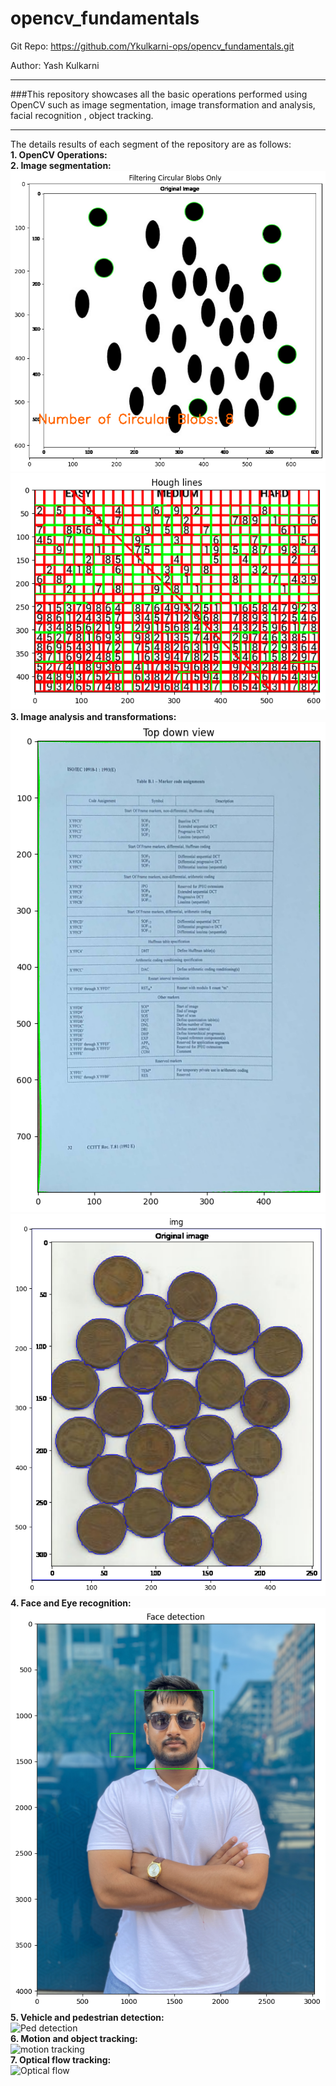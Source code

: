 # opencv_fundamentals



Git Repo: https://github.com/Ykulkarni-ops/opencv_fundamentals.git

Author: Yash Kulkarni

-------------
###This repository showcases all the basic operations performed using OpenCV such as image segmentation, image transformation and analysis, facial recognition , object tracking.

-------------
The details results of each segment of the repository are as follows:<br/> 
    **1. OpenCV Operations:**<br/> 
    **2. Image segmentation:**<br/> 
        ![Blob output](https://github.com/Ykulkarni-ops/opencv_fundamentals/blob/main/images/outputs/blob_output.jpg)<br/>
        ![Hough lines](https://github.com/Ykulkarni-ops/opencv_fundamentals/blob/main/images/outputs/hough_lines.jpg)<br/>
    **3. Image analysis and transformations:**<br/>
        ![top_down view](https://github.com/Ykulkarni-ops/opencv_fundamentals/blob/main/images/outputs/top_down.jpg)<br/>
        ![water shed algo](https://github.com/Ykulkarni-ops/opencv_fundamentals/blob/main/images/outputs/water_shed.jpg)<br/>
    **4. Face and Eye recognition:**<br/> 
        ![face detection](https://github.com/Ykulkarni-ops/opencv_fundamentals/blob/main/images/outputs/face_detection.jpg)<br/>
    **5. Vehicle and pedestrian detection:**<br/>
        ![Ped detection](https://github.com/Ykulkarni-ops/opencv_fundamentals/blob/main/images/outputs/vehicle%20detection.gif)<br/>
    **6. Motion and object tracking:**<br/> 
        ![motion tracking](https://github.com/Ykulkarni-ops/opencv_fundamentals/blob/main/images/outputs/motion%20tracking.gif)<br/>
    **7. Optical flow tracking:**<br/>
        ![Optical flow](https://github.com/Ykulkarni-ops/opencv_fundamentals/blob/main/images/outputs/optical%20flow.gif)<br/>
    
    
    
